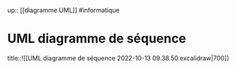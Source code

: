 up:: [[diagramme UML]]
#informatique 
# UML diagramme de séquence

title::![[UML diagramme de séquence 2022-10-13 09.38.50.excalidraw|700]]